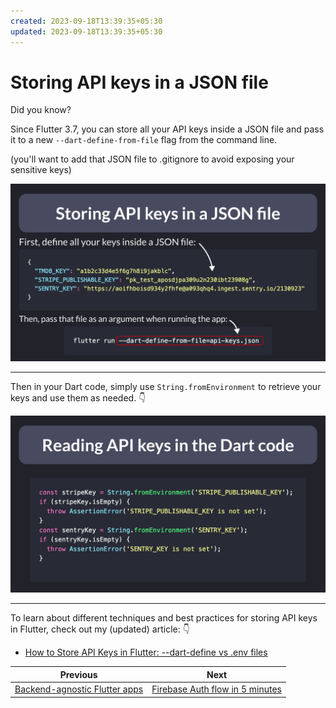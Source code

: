 ```yaml
---
created: 2023-09-18T13:39:35+05:30
updated: 2023-09-18T13:39:35+05:30
---
```

# Storing API keys in a JSON file

Did you know?

Since Flutter 3.7, you can store all your API keys inside a JSON file and pass it to a new `--dart-define-from-file` flag from the command line.

(you'll want to add that JSON file to .gitignore to avoid exposing your sensitive keys)

![](102.1.png)

---

Then in your Dart code, simply use `String.fromEnvironment` to retrieve your keys and use them as needed. 👇

![](102.2.png)

---

To learn about different techniques and best practices for storing API keys in Flutter, check out my (updated) article: 👇

- [How to Store API Keys in Flutter: --dart-define vs .env files](https://codewithandrea.com/articles/flutter-api-keys-dart-define-env-files/)


| Previous | Next |
| -------- | ---- |
| [Backend-agnostic Flutter apps](../0101-backend-agnostic/index.md) | [Firebase Auth flow in 5 minutes](../0103-simple-auth-firebase-ui/index.md) |
